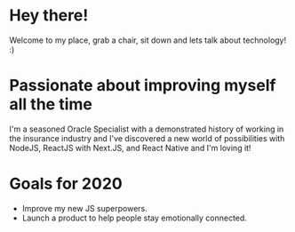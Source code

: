 
# Hey there! 

Welcome to my place, grab a chair, sit down and lets talk about technology! :)

# Passionate about improving myself all the time
I'm a seasoned Oracle Specialist with a demonstrated history of working in the insurance industry and I've discovered a new world of possibilities with NodeJS, ReactJS with Next.JS, and React Native and I'm loving it!

# Goals for 2020 
- Improve my new JS superpowers.
- Launch a product to help people stay emotionally connected.







